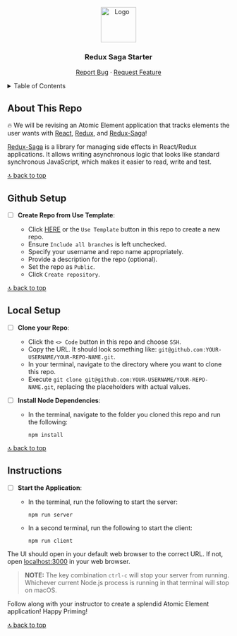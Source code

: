 <a name="redux-saga-starter"></a>

<div align="center">
  <a href="https://github.com/PrimeAcademy/redux-saga-starter">
    <img src="https://avatars.githubusercontent.com/u/9360728?s=200&v=4" alt="Logo" width="80" height="80">
  </a>
  <h3>Redux Saga Starter</h3>
  <p>
    <a href="https://github.com/PrimeAcademy/redux-saga-starter/issues">Report Bug</a>
    ·
    <a href="https://github.com/PrimeAcademy/redux-saga-starter/issues">Request Feature</a>
  </p>
</div>

<details>
  <summary>Table of Contents</summary>
  <ul>
    <li>
      <a href="#about-this-repo">About This Repo</a>
    </li>
    <li>
      <a href="#github-setup">GitHub Setup</a>
    </li>
    <li><a href="#local-setup">Local Setup</a></li>
    <li><a href="#instructions">Instructions</a></li>
  </ul>
</details>

## About This Repo

🔥 We will be revising an Atomic Element application that tracks elements the user wants with [React](https://react.dev/), [Redux](https://redux.js.org/), and [Redux-Saga](https://redux-saga.js.org/)! 

[Redux-Saga](https://redux-saga.js.org/) is a library for managing side effects in React/Redux applications. It allows writing asynchronous logic that looks like standard synchronous JavaScript, which makes it easier to read, write and test.

[🔝 back to top](#redux-saga-starter)

## Github Setup

- [ ] **Create Repo from Use Template**:
  
  - Click [HERE](https://github.com/new?template_name=redux-saga-starter&template_owner=prime-digital-academy) or the `Use Template` button in this repo to create a new repo.
  - Ensure `Include all branches` is left unchecked.
  - Specify your username and repo name appropriately.
  - Provide a description for the repo (optional).
  - Set the repo as `Public`.
  - Click `Create repository`.

[🔝 back to top](#redux-saga-starter)

## Local Setup

- [ ] **Clone your Repo**:

  - Click the `<> Code` button in this repo and choose `SSH`.
  - Copy the URL. It should look something like: `git@github.com:YOUR-USERNAME/YOUR-REPO-NAME.git`.
  - In your terminal, navigate to the directory where you want to clone this repo.
  - Execute `git clone git@github.com:YOUR-USERNAME/YOUR-REPO-NAME.git`, replacing the placeholders with actual values.

- [ ] **Install Node Dependencies**:

  - In the terminal, navigate to the folder you cloned this repo and run the following:

    ```shell
    npm install
    ```

[🔝 back to top](#redux-saga-starter)

## Instructions

- [ ] **Start the Application**:

  - In the terminal, run the following to start the server:
  
    ```shell
    npm run server
    ```

  - In a second terminal, run the following to start the client:

    ```shell
    npm run client
    ```

The UI should open in your default web browser to the correct URL. If not, open [localhost:3000](http://localhost:3000) in your web browser.

> **NOTE:** The key combination `ctrl-c` will stop your server from running. Whichever current Node.js process is running in that terminal will stop on macOS.

Follow along with your instructor to create a splendid Atomic Element application! Happy Priming!

[🔝 back to top](#redux-saga-starter)
